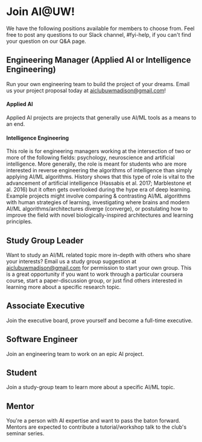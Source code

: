 # Join AI@UW!
We have the following positions available for members to choose from. Feel free to post any questions to our Slack channel, #fyi-help, if you can't find your question on our Q&A page.

## Engineering Manager (Applied AI or Intelligence Engineering)
Run your own engineering team to build the project of your dreams. Email us your project proposal today at aiclubuwmadison@gmail.com!
#### Applied AI
Applied AI projects are projects that generally use AI/ML tools as a means to an end.
#### Intelligence Engineering
This role is for engineering managers working at the intersection of two or more of the following fields: psychology, neuroscience and artificial intelligence. More generally, the role is meant for students who are more interested in reverse engineering the algorithms of intelligence than simply applying AI/ML algorithms. History shows that this type of role is vital to the advancement of artificial intelligence (Hassabis et al. 2017; Marblestone et al. 2016) but it often gets overlooked during the hype era of deep learning. Example projects might involve comparing & contrasting AI/ML algorithms with human strategies of learning, investigating where brains and modern AI/ML algorithms/architectures diverge (converge), or postulating how to improve the field with novel biologically-inspired architectures and learning principles.

## Study Group Leader
Want to study an AI/ML related topic more in-depth with others who share your interests? Email us a study group suggestion at aiclubuwmadison@gmail.com for permission to start your own group. This is a great opportunity if you want to work through a particular coursera course, start a paper-discussion group, or just find others interested in learning more about a specific research topic.

## Associate Executive
Join the executive board, prove yourself and become a full-time executive. 

## Software Engineer
Join an engineering team to work on an epic AI project.

## Student
Join a study-group team to learn more about a specific AI/ML topic. 

## Mentor
You're a person with AI expertise and want to pass the baton forward. Mentors are expected to contribute a tutorial/workshop talk to the club's seminar series.


